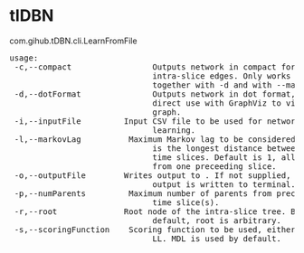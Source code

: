 tlDBN
=====

com.gihub.tDBN.cli.LearnFromFile

<pre>
usage:
 -c,--compact                 Outputs network in compact format, ommiting
                              intra-slice edges. Only works if specified
                              together with -d and with --markovLag 1.
 -d,--dotFormat               Outputs network in dot format, allowing
                              direct use with GraphViz to visualize the
                              graph.
 -i,--inputFile <file>        Input CSV file to be used for network
                              learning.
 -l,--markovLag <arg>         Maximum Markov lag to be considered, which
                              is the longest distance between connected
                              time slices. Default is 1, allowing edges
                              from one preceeding slice.
 -o,--outputFile <file>       Writes output to <file>. If not supplied,
                              output is written to terminal.
 -p,--numParents <arg>        Maximum number of parents from preceding
                              time slice(s).
 -r,--root <node>             Root node of the intra-slice tree. By
                              default, root is arbitrary.
 -s,--scoringFunction <arg>   Scoring function to be used, either MDL or
                              LL. MDL is used by default.
</pre>
